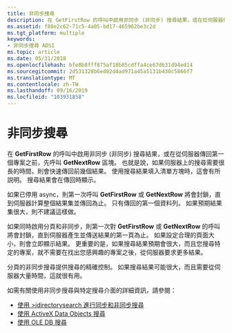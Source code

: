 ```yaml
---
title: 非同步搜尋
description: 在 GetFirstRow 的呼叫中啟用非同步 (非同步) 搜尋結果，或在從伺服器傳回第一個專案之前，先呼叫 GetNextRow 區塊。
ms.assetid: f80e2c62-71c5-4a05-bd17-465962be3c2d
ms.tgt_platform: multiple
keywords:
- 非同步搜尋 ADSI
ms.topic: article
ms.date: 05/31/2018
ms.openlocfilehash: bfe8b8fff875af18b85cdffa4ce67d631d94ed14
ms.sourcegitcommit: 2d531328b6ed82d4ad971a45a5131b430c5866f7
ms.translationtype: MT
ms.contentlocale: zh-TW
ms.lasthandoff: 09/16/2019
ms.locfileid: "103931858"
---
```

# <a name="asynchronous-searches"></a>非同步搜尋

在 **GetFirstRow** 的呼叫中啟用非同步 (非同步) 搜尋結果，或在從伺服器傳回第一個專案之前，先呼叫 **GetNextRow** 區塊。 也就是說，如果伺服器上的搜尋需要很長的時間，則會快速傳回前幾個結果。 使用搜尋結果填入清單方塊時，這會有所説明。 搜尋結果會在傳回時顯示。

如果已停用 async，則第一次呼叫 **GetFirstRow** 或 **GetNextRow** 將會封鎖，直到伺服器計算整個結果集並傳回為止。 只有傳回的第一個資料列。 如果預期結果集很大，則不建議這樣做。

如果同時啟用分頁和非同步，則第一次對 **GetFirstRow** 或 **GetNextRow** 的呼叫將會封鎖，直到伺服器產生並傳送結果的第一頁為止。 如果設定合理的頁面大小，則會立即顯示結果。 更重要的是，如果搜尋結果預期會很大，而且您搜尋特定的專案，就不需要在找出您感興趣的專案之後，從伺服器要求更多結果。

分頁的非同步搜尋提供搜尋的精確控制。 如果搜尋結果可能很大，而且需要從伺服器大量時間，這就很有用。

如需有關使用非同步搜尋與特定搜尋介面的詳細資訊，請參閱：

-   [使用 >idirectorysearch 進行同步和非同步搜尋](synchronous-and-asynchronous-searches-with-idirectorysearch.md)
-   [使用 ActiveX Data Objects 搜尋](searching-with-activex-data-objects-ado.md)
-   [使用 OLE DB 搜尋](searching-with-ole-db.md)

 

 




